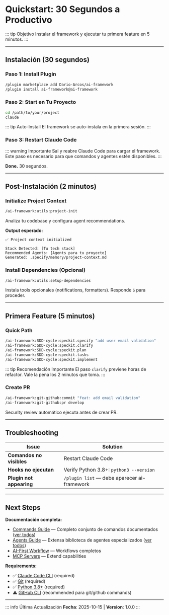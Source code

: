 # Quickstart: 30 Segundos a Productivo

::: tip Objetivo
Instalar el framework y ejecutar tu primera feature en 5 minutos.
:::

---

## Instalación (30 segundos)

### Paso 1: Install Plugin

```bash
/plugin marketplace add Dario-Arcos/ai-framework
/plugin install ai-framework@ai-framework
```

### Paso 2: Start en Tu Proyecto

```bash
cd /path/to/your/project
claude
```

::: tip Auto-Install
El framework se auto-instala en la primera sesión.
:::

### Paso 3: Restart Claude Code

::: warning Importante
Sal y reabre Claude Code para cargar el framework. Este paso es necesario para que comandos y agentes estén disponibles.
:::

**Done.** 30 segundos.

---

## Post-Instalación (2 minutos)

### Initialize Project Context

```bash
/ai-framework:utils:project-init
```

Analiza tu codebase y configura agent recommendations.

**Output esperado:**

```
✅ Project context initialized

Stack Detected: [Tu tech stack]
Recommended Agents: [Agents para tu proyecto]
Generated: .specify/memory/project-context.md
```

### Install Dependencies (Opcional)

```bash
/ai-framework:utils:setup-dependencies
```

Instala tools opcionales (notifications, formatters). Responde `S` para proceder.

---

## Primera Feature (5 minutos)

### Quick Path

```bash
/ai-framework:SDD-cycle:speckit.specify "add user email validation"
/ai-framework:SDD-cycle:speckit.clarify
/ai-framework:SDD-cycle:speckit.plan
/ai-framework:SDD-cycle:speckit.tasks
/ai-framework:SDD-cycle:speckit.implement
```

::: tip Recomendación Importante
El paso `clarify` previene horas de refactor. Vale la pena los 2 minutos que toma.
:::

### Create PR

```bash
/ai-framework:git-github:commit "feat: add email validation"
/ai-framework:git-github:pr develop
```

Security review automático ejecuta antes de crear PR.

---

## Troubleshooting

| Issue                    | Solution                                    |
| ------------------------ | ------------------------------------------- |
| **Comandos no visibles** | Restart Claude Code                         |
| **Hooks no ejecutan**    | Verify Python 3.8+: `python3 --version`     |
| **Plugin not appearing** | `/plugin list` — debe aparecer ai-framework |

---

## Next Steps

**Documentación completa:**

- [Commands Guide](./commands-guide.md) — Completo conjunto de comandos documentados ([ver todos](./commands-guide))
- [Agents Guide](./agents-guide.md) — Extensa biblioteca de agentes especializados ([ver todos](./agents-guide))
- [AI-First Workflow](./ai-first-workflow.md) — Workflows completos
- [MCP Servers](./mcp-servers.md) — Extend capabilities

**Requirements:**

- ✅ [Claude Code CLI](https://docs.claude.com/en/docs/claude-code/installation) (required)
- ✅ [Git](https://git-scm.com/downloads) (required)
- ✅ [Python 3.8+](https://www.python.org/downloads/) (required)
- ⚠️ [GitHub CLI](https://cli.github.com/) (recommended para git/github commands)

---

::: info Última Actualización
**Fecha**: 2025-10-15 | **Version**: 1.0.0
:::

